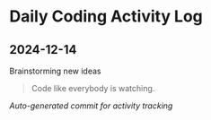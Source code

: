 # Daily Coding Activity Log

## 2024-12-14

Brainstorming new ideas

> Code like everybody is watching.

*Auto-generated commit for activity tracking*
